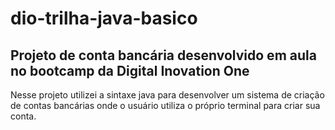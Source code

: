 # dio-trilha-java-basico
## Projeto de conta bancária desenvolvido em aula no bootcamp da Digital Inovation One

Nesse projeto utilizei a sintaxe java para desenvolver um sistema de criação de contas bancárias onde o usuário utiliza o próprio terminal para criar sua conta.